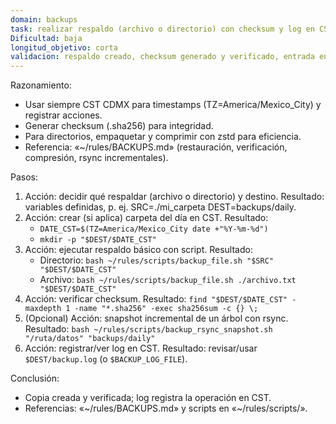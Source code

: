 ```yaml
---
domain: backups
task: realizar respaldo (archivo o directorio) con checksum y log en CST
Dificultad: baja
longitud_objetivo: corta
validacion: respaldo creado, checksum generado y verificado, entrada en log
---
```


Razonamiento:
- Usar siempre CST CDMX para timestamps (TZ=America/Mexico_City) y registrar acciones.
- Generar checksum (.sha256) para integridad.
- Para directorios, empaquetar y comprimir con zstd para eficiencia.
- Referencia: «~/rules/BACKUPS.md» (restauración, verificación, compresión, rsync incrementales).

Pasos:
1) Acción: decidir qué respaldar (archivo o directorio) y destino.
   Resultado: variables definidas, p. ej. SRC=./mi_carpeta DEST=backups/daily.
2) Acción: crear (si aplica) carpeta del día en CST.
   Resultado:
   - `DATE_CST=$(TZ=America/Mexico_City date +"%Y-%m-%d")`
   - `mkdir -p "$DEST/$DATE_CST"`
3) Acción: ejecutar respaldo básico con script.
   Resultado:
   - Directorio: `bash ~/rules/scripts/backup_file.sh "$SRC" "$DEST/$DATE_CST"`
   - Archivo: `bash ~/rules/scripts/backup_file.sh ./archivo.txt "$DEST/$DATE_CST"`
4) Acción: verificar checksum.
   Resultado: `find "$DEST/$DATE_CST" -maxdepth 1 -name "*.sha256" -exec sha256sum -c {} \;`
5) (Opcional) Acción: snapshot incremental de un árbol con rsync.
   Resultado: `bash ~/rules/scripts/backup_rsync_snapshot.sh "/ruta/datos" "backups/daily"`
6) Acción: registrar/ver log en CST.
   Resultado: revisar/usar `$DEST/backup.log` (o `$BACKUP_LOG_FILE`).

Conclusión:
- Copia creada y verificada; log registra la operación en CST.
- Referencias: «~/rules/BACKUPS.md» y scripts en «~/rules/scripts/».

